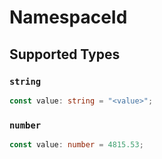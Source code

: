 # NamespaceId


## Supported Types

### `string`

```typescript
const value: string = "<value>";
```

### `number`

```typescript
const value: number = 4815.53;
```

